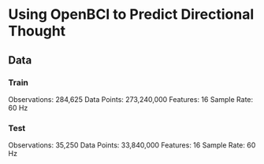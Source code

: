 # Using OpenBCI to Predict Directional Thought

## Data

### Train
Observations: 284,625
Data Points: 273,240,000
Features: 16
Sample Rate: 60 Hz

### Test
Observations: 35,250
Data Points: 33,840,000
Features: 16
Sample Rate: 60 Hz
